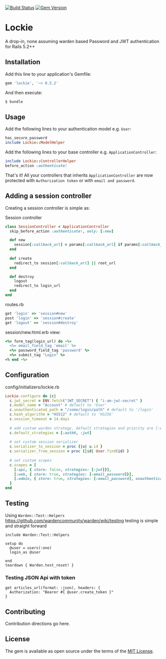 [![Build Status](https://github.com/melvinsembrano/lockie/actions/workflows/00_test.yml/badge.svg)](https://github.com/melvinsembrano/lockie/actions/workflows/00_test.yml)
[![Gem Version](https://badge.fury.io/rb/lockie.svg)](https://badge.fury.io/rb/lockie)

# Lockie
A drop-in, none assuming warden based Password and JWT authentication for Rails 5.2++


## Installation
Add this line to your application's Gemfile:

```ruby
gem 'lockie', '~> 0.5.2'
```

And then execute:
```bash
$ bundle
```

## Usage
Add the following lines to your authenticaiton model e.g. `User`:

```ruby
has_secure_password
include Lockie::ModelHelper
```

Add the following lines to your base controller e.g. `ApplicationController`:
```ruby
include Lockie::ControllerHelper
before_action :authenticate!
```
That's it! All your controllers that inherits `ApplicationController` are now protected with `Authorization token` or with `email and password`.


## Adding a session controller
Creating a session controller is simple as:

Session controller
```ruby
class SessionController < ApplicationController
  skip_before_action :authenticate!, only: [:new]

  def new
    session[:callback_url] = params[:callback_url] if params[:callback_url]
  end
  
  def create    
    redirect_to session[:callback_url] || root_url
  end

  def destroy
    logout
    redirect_to login_url
  end
end

```

routes.rb
```ruby
get 'login' => 'session#new'
post 'login' => 'session#create'
get 'logout' => 'session#destroy'
```

session/new.html.erb view:
```ruby
<%= form_tag(login_url) do -%>
  <%= email_field_tag 'email' %>
  <%= password_field_tag 'password' %>
  <%= submit_tag "Login" %>
<% end -%>
```

## Configuration

config/initializers/lockie.rb
```ruby
Lockie.configure do |c|
  c.jwt_secret = ENV.fetch("JWT_SECRET") { "i-am-jwt-secret" }
  c.model_name = "Account" # default to 'User'
  c.unauthenticated_path = "/some/login/path" # default to '/login'
  c.hash_algorithm = "HS512" # default to 'HS256'
  c.session_timeout = 14.days
  
  # add custom warden strategy, default strategies and priority are [:email_password, :jwt]
  c.default_strategies = [:auth0, :jwt]
  
  # set custom session serializer
  c.serializer_to_session = proc {|u| u.id }
  c.serializer_from_session = proc {|id| User.find(id) }
  
  # set custom scopes
  c.scopes = [
    [:api, { store: false, strategies: [:jwt]}],
    [:web, { store: true, strategies: [:email_password]}],
    [:admin, { store: true, strategies: [:email_password], unauthenticated_path: "/login-admin" }]
  ]
end
```

## Testing

Using `Warden::Test::Helpers` https://github.com/wardencommunity/warden/wiki/testing testing is simple and straight forward

```
include Warden::Test::Helpers

setup do
  @user = users(:one)
  login_as @user
  
end
teardown { Warden.test_reset! }
```

### Testing JSON Api with token

```
get articles_url(format: :json), headers: {
  Authorization: "Bearer #{ @user.create_token }"
}
```

## Contributing
Contribution directions go here.

## License
The gem is available as open source under the terms of the [MIT License](https://opensource.org/licenses/MIT).
